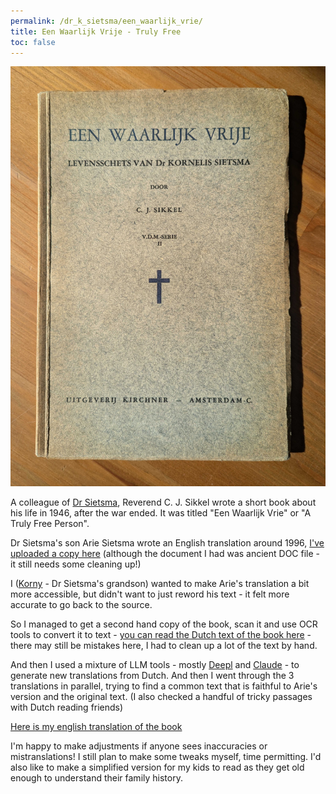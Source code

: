```yaml
---
permalink: /dr_k_sietsma/een_waarlijk_vrie/
title: Een Waarlijk Vrije - Truly Free
toc: false
---
```


![Een Waarlojk Vrie cover](/assets/images/dr_k_sietsma/een_waarlijk_vrie_cover.jpg)

A colleague of [Dr Sietsma](/dr_k_sietsma), Reverend C. J. Sikkel wrote a short book about his life in 1946, after the war ended. It was titled "Een Waarlijk Vrie" or "A Truly Free Person".

Dr Sietsma's son Arie Sietsma wrote an English translation around 1996, [I've uploaded a copy here](/dr_k_sietsma/een_waarlijk_vrie/arie_translation) (although the document I had was ancient DOC file - it still needs some cleaning up!)

I ([Korny](/korny) - Dr Sietsma's grandson) wanted to make Arie's translation a bit more accessible, but didn't want to just reword his text - it felt more accurate to go back to the source.

So I managed to get a second hand copy of the book, scan it and use OCR tools to convert it to text - [you can read the Dutch text of the book here](/dr_k_sietsma/een_waarlijk_vrie/ocr_book) - there may still be mistakes here, I had to clean up a lot of the text by hand.

And then I used a mixture of LLM tools - mostly [Deepl](https://www.deepl.com/) and [Claude](https://claude.ai) - to generate new translations from Dutch.  And then I went through the 3 translations in parallel, trying to find a common text that is faithful to Arie's version and the original text.  (I also checked a handful of tricky passages with Dutch reading friends)

[Here is my english translation of the book](/dr_k_sietsma/een_waarlijk_vrie/2024_translation)

I'm happy to make adjustments if anyone sees inaccuracies or mistranslations!  I still plan to make some tweaks myself, time permitting. I'd also like to make a simplified version for my kids to read as they get old enough to understand their family history.
